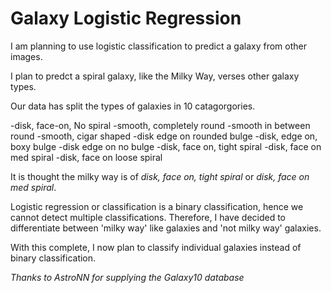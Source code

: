 # Galaxy Logistic Regression

I am planning to use logistic classification to predict a galaxy from other images.

I plan to predct a spiral galaxy, like the Milky Way, verses other galaxy types. 

Our data has split the types of galaxies in 10 catagorgories. 

-disk, face-on, No spiral
-smooth, completely round
-smooth in between round
-smooth, cigar shaped
-disk edge on rounded bulge
-disk, edge on, boxy bulge
-disk edge on no bulge
-disk, face on, tight spiral 
-disk, face on med spiral
-disk, face on loose spiral

It is thought the milky way is of *disk, face on, tight spiral* or *disk, face on med spiral*.

Logistic regression or classification is a binary classification, hence we cannot detect multiple classifications. Therefore, I have decided to differentiate between 'milky way' like galaxies and 'not milky way' galaxies. 

With this complete, I now plan to classify individual galaxies instead of binary classification.  


*Thanks to AstroNN for supplying the Galaxy10 database*
